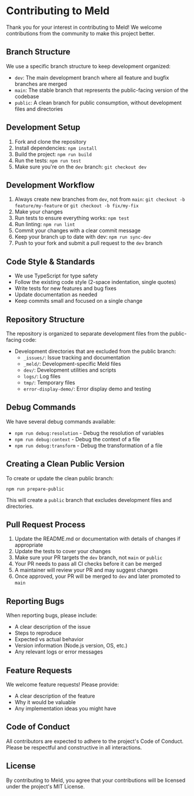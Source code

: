 # Contributing to Meld

Thank you for your interest in contributing to Meld! We welcome contributions from the community to make this project better.

## Branch Structure

We use a specific branch structure to keep development organized:

- `dev`: The main development branch where all feature and bugfix branches are merged
- `main`: The stable branch that represents the public-facing version of the codebase
- `public`: A clean branch for public consumption, without development files and directories

## Development Setup

1. Fork and clone the repository
2. Install dependencies: `npm install`
3. Build the project: `npm run build`
4. Run the tests: `npm run test`
5. Make sure you're on the `dev` branch: `git checkout dev`

## Development Workflow

1. Always create new branches from `dev`, not from `main`: `git checkout -b feature/my-feature` or `git checkout -b fix/my-fix`
2. Make your changes
3. Run tests to ensure everything works: `npm test`
4. Run linting: `npm run lint`
5. Commit your changes with a clear commit message
6. Keep your branch up to date with dev: `npm run sync-dev`
7. Push to your fork and submit a pull request to the `dev` branch

## Code Style & Standards

- We use TypeScript for type safety
- Follow the existing code style (2-space indentation, single quotes)
- Write tests for new features and bug fixes
- Update documentation as needed
- Keep commits small and focused on a single change

## Repository Structure

The repository is organized to separate development files from the public-facing code:

- Development directories that are excluded from the public branch:
  - `_issues/`: Issue tracking and documentation
  - `_meld/`: Development-specific Meld files
  - `dev/`: Development utilities and scripts
  - `logs/`: Log files
  - `tmp/`: Temporary files
  - `error-display-demo/`: Error display demo and testing

## Debug Commands

We have several debug commands available:

- `npm run debug:resolution` - Debug the resolution of variables
- `npm run debug:context` - Debug the context of a file
- `npm run debug:transform` - Debug the transformation of a file

## Creating a Clean Public Version

To create or update the clean public branch:

```
npm run prepare-public
```

This will create a `public` branch that excludes development files and directories.

## Pull Request Process

1. Update the README.md or documentation with details of changes if appropriate
2. Update the tests to cover your changes
3. Make sure your PR targets the `dev` branch, not `main` or `public`
4. Your PR needs to pass all CI checks before it can be merged
5. A maintainer will review your PR and may suggest changes
6. Once approved, your PR will be merged to `dev` and later promoted to `main`

## Reporting Bugs

When reporting bugs, please include:

- A clear description of the issue
- Steps to reproduce
- Expected vs actual behavior
- Version information (Node.js version, OS, etc.)
- Any relevant logs or error messages

## Feature Requests

We welcome feature requests! Please provide:

- A clear description of the feature
- Why it would be valuable
- Any implementation ideas you might have

## Code of Conduct

All contributors are expected to adhere to the project's Code of Conduct. Please be respectful and constructive in all interactions.

## License

By contributing to Meld, you agree that your contributions will be licensed under the project's MIT License.